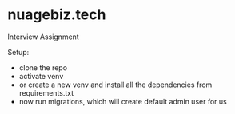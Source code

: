 # nuagebiz.tech
Interview Assignment

Setup:
- clone the repo
- activate venv
- or create a new venv and install all the dependencies from requirements.txt
- now run migrations, which will create default admin user for us


